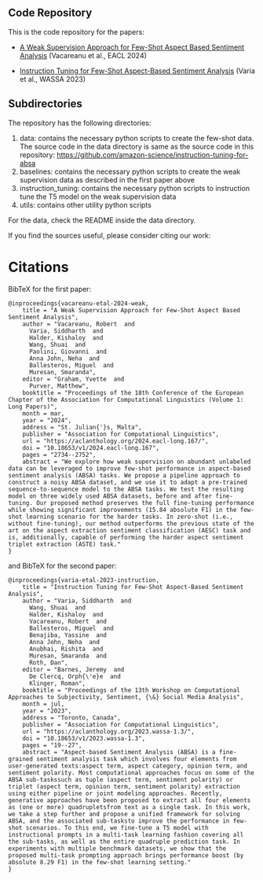 
## Code Repository

This is the code repository for the papers:

- [A Weak Supervision Approach for Few-Shot Aspect Based Sentiment Analysis](https://aclanthology.org/2024.eacl-long.167/) (Vacareanu et al., EACL 2024)

- [Instruction Tuning for Few-Shot Aspect-Based Sentiment Analysis](https://aclanthology.org/2023.wassa-1.3/) (Varia et al., WASSA 2023)

## Subdirectories

The repository has the following directories:

1. data: contains the necessary python scripts to create the few-shot data. The source code in the data directory is same as the source code in this repository: https://github.com/amazon-science/instruction-tuning-for-absa
2. baselines: contains the necessary python scripts to create the weak supervision data as described in the first paper above
3. instruction_tuning: contains the necessary python scripts to instruction tune the T5 model on the weak supervision data
4. utils: contains other utility python scripts

For the data, check the README inside the data directory.

If you find the sources useful, please consider citing our work:

# Citations

BibTeX for the first paper:

```
@inproceedings{vacareanu-etal-2024-weak,
    title = "A Weak Supervision Approach for Few-Shot Aspect Based Sentiment Analysis",
    author = "Vacareanu, Robert  and
      Varia, Siddharth  and
      Halder, Kishaloy  and
      Wang, Shuai  and
      Paolini, Giovanni  and
      Anna John, Neha  and
      Ballesteros, Miguel  and
      Muresan, Smaranda",
    editor = "Graham, Yvette  and
      Purver, Matthew",
    booktitle = "Proceedings of the 18th Conference of the European Chapter of the Association for Computational Linguistics (Volume 1: Long Papers)",
    month = mar,
    year = "2024",
    address = "St. Julian{'}s, Malta",
    publisher = "Association for Computational Linguistics",
    url = "https://aclanthology.org/2024.eacl-long.167/",
    doi = "10.18653/v1/2024.eacl-long.167",
    pages = "2734--2752",
    abstract = "We explore how weak supervision on abundant unlabeled data can be leveraged to improve few-shot performance in aspect-based sentiment analysis (ABSA) tasks. We propose a pipeline approach to construct a noisy ABSA dataset, and we use it to adapt a pre-trained sequence-to-sequence model to the ABSA tasks. We test the resulting model on three widely used ABSA datasets, before and after fine-tuning. Our proposed method preserves the full fine-tuning performance while showing significant improvements (15.84 absolute F1) in the few-shot learning scenario for the harder tasks. In zero-shot (i.e., without fine-tuning), our method outperforms the previous state of the art on the aspect extraction sentiment classification (AESC) task and is, additionally, capable of performing the harder aspect sentiment triplet extraction (ASTE) task."
}
```

and BibTeX for the second paper:

```
@inproceedings{varia-etal-2023-instruction,
    title = "Instruction Tuning for Few-Shot Aspect-Based Sentiment Analysis",
    author = "Varia, Siddharth  and
      Wang, Shuai  and
      Halder, Kishaloy  and
      Vacareanu, Robert  and
      Ballesteros, Miguel  and
      Benajiba, Yassine  and
      Anna John, Neha  and
      Anubhai, Rishita  and
      Muresan, Smaranda  and
      Roth, Dan",
    editor = "Barnes, Jeremy  and
      De Clercq, Orph{\'e}e  and
      Klinger, Roman",
    booktitle = "Proceedings of the 13th Workshop on Computational Approaches to Subjectivity, Sentiment, {\&} Social Media Analysis",
    month = jul,
    year = "2023",
    address = "Toronto, Canada",
    publisher = "Association for Computational Linguistics",
    url = "https://aclanthology.org/2023.wassa-1.3/",
    doi = "10.18653/v1/2023.wassa-1.3",
    pages = "19--27",
    abstract = "Aspect-based Sentiment Analysis (ABSA) is a fine-grained sentiment analysis task which involves four elements from user-generated texts:aspect term, aspect category, opinion term, and sentiment polarity. Most computational approaches focus on some of the ABSA sub-taskssuch as tuple (aspect term, sentiment polarity) or triplet (aspect term, opinion term, sentiment polarity) extraction using either pipeline or joint modeling approaches. Recently, generative approaches have been proposed to extract all four elements as (one or more) quadrupletsfrom text as a single task. In this work, we take a step further and propose a unified framework for solving ABSA, and the associated sub-tasksto improve the performance in few-shot scenarios. To this end, we fine-tune a T5 model with instructional prompts in a multi-task learning fashion covering all the sub-tasks, as well as the entire quadruple prediction task. In experiments with multiple benchmark datasets, we show that the proposed multi-task prompting approach brings performance boost (by absolute 8.29 F1) in the few-shot learning setting."
}
```